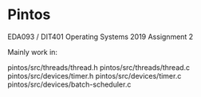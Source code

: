 # Pintos
EDA093 / DIT401  Operating Systems 2019 Assignment 2

Mainly work in:

pintos/src/threads/thread.h
pintos/src/threads/thread.c
pintos/src/devices/timer.h
pintos/src/devices/timer.c
pintos/src/devices/batch-scheduler.c
